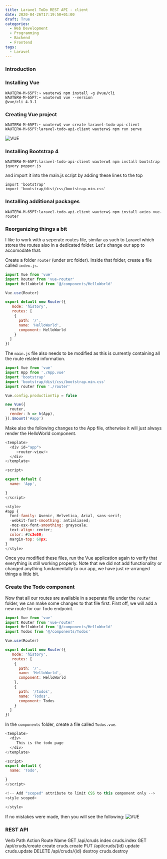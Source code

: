 ```yaml
---
title: Laravel ToDo REST API - client
date: 2020-04-26T17:19:50+01:00
draft: True
categories:
  - Web Development
  - Programming
  - Backend
  - Frontend
tags:
  - Laravel
---
```


### Introduction

### Installing Vue

```
WAUTERW-M-65P7:~ wauterw$ npm install -g @vue/cli
WAUTERW-M-65P7:~ wauterw$ vue --version
@vue/cli 4.3.1
```

### Creating Vue project

```
WAUTERW-M-65P7:~ wauterw$ vue create laravel-todo-api-client
WAUTERW-M-65P7:laravel-todo-api-client wauterw$ npm run serve
```
![VUE](/images/2020-04-22-1.png)

### Installing Bootstrap 4

```
WAUTERW-M-65P7:laravel-todo-api-client wauterw$ npm install bootstrap jquery popper.js
```
and import it into the main.js script by adding these lines to the top

```
import 'bootstrap'
import 'bootstrap/dist/css/bootstrap.min.css'
```

### Installing additional packages

```
WAUTERW-M-65P7:laravel-todo-api-client wauterw$ npm install axios vue-router
```


### Reorganizing things a bit

I like to work with a seperate routes file, similar as such to Laravel which stores the routes also in a dedicated folder. Let's change our app to accomodate that.

Create a folder `router` (under src folder). Inside that folder, create a file called `index.js`.

```javascript
import Vue from 'vue'
import Router from 'vue-router'
import HelloWorld from '@/components/HelloWorld'

Vue.use(Router)

export default new Router({
   mode: 'history',
   routes: [
    {
      path: '/',
      name: 'HelloWorld',
      component: HelloWorld
    }
  ]
})
```
The `main.js` file also needs to be modified as this is currently containing all the route related information.

```javascript
import Vue from 'vue'
import App from './App.vue'
import 'bootstrap'
import 'bootstrap/dist/css/bootstrap.min.css'
import router from './router'

Vue.config.productionTip = false

new Vue({
  router,
  render: h => h(App),
}).$mount('#app')
```
Make also the following changes to the App file, otherwise it will just always render the HelloWorld component.
```javascript
<template>
  <div id="app">
     <router-view/>
  </div>
</template>

<script>

export default {
  name: 'App',

}
</script>

<style>
#app {
  font-family: Avenir, Helvetica, Arial, sans-serif;
  -webkit-font-smoothing: antialiased;
  -moz-osx-font-smoothing: grayscale;
  text-align: center;
  color: #2c3e50;
  margin-top: 60px;
}
</style>

```
Once you modified these files, run the Vue application again to verify that everything is still working properly. Note that we did not add functionality or changed anything fundamentally to our app, we have just re-arranged things a little bit.

### Create the Todo component
Now that all our routes are available in a seperate file under the `router` folder, we can make some changes to that file first. First off, we will add a new route for our Todo endpoint.

```javascript
import Vue from 'vue'
import Router from 'vue-router'
import HelloWorld from '@/components/HelloWorld'
import Todos from '@/components/Todos'

Vue.use(Router)

export default new Router({
   mode: 'history',
   routes: [
    {
      path: '/',
      name: 'HelloWorld',
      component: HelloWorld
    },
    {
      path: '/todos',
      name: 'Todos',
      component: Todos
    }
  ]
})
```
In the `components` folder, create a file called `Todos.vue`.

```javascript
<template>
  <div>
     This is the todo page
  </div>
</template>

<script>
export default {
  name: 'Todo',

}
</script>

<!-- Add "scoped" attribute to limit CSS to this component only -->
<style scoped>

</style>

```
If no mistakes were made, then you will see the following:
![VUE](/images/2020-04-22-1.png)


### REST API

Verb	   Path	                  Action	      Route Name
GET	   /api/cruds	            index	         cruds.index
GET	   /api/cruds/create	      create	      cruds.create
PUT	   /api/cruds/{id}	      update	      cruds.update
DELETE	/api/cruds/{id}	      destroy	      cruds.destroy





